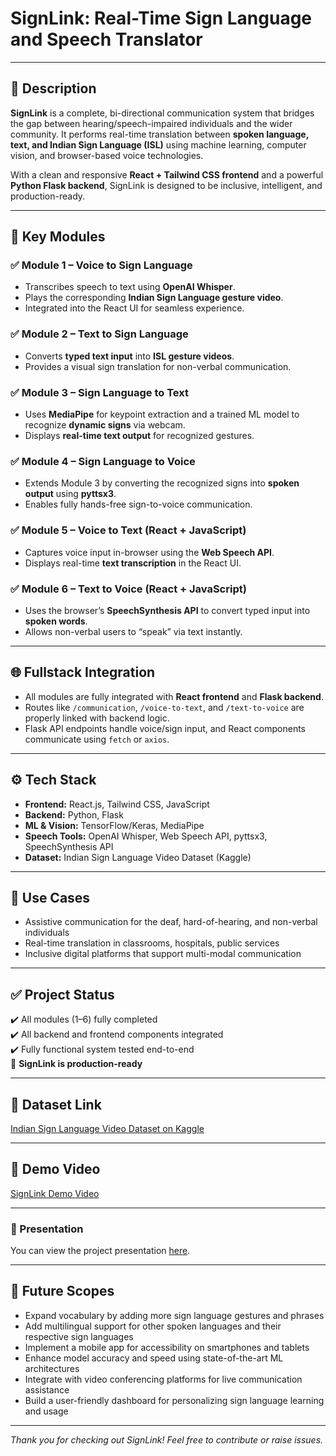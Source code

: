 # SignLink: Real-Time Sign Language and Speech Translator

---

## 🧠 Description

**SignLink** is a complete, bi-directional communication system that bridges the gap between hearing/speech-impaired individuals and the wider community. It performs real-time translation between **spoken language, text, and Indian Sign Language (ISL)** using machine learning, computer vision, and browser-based voice technologies.

With a clean and responsive **React + Tailwind CSS frontend** and a powerful **Python Flask backend**, SignLink is designed to be inclusive, intelligent, and production-ready.

---

## 🔁 Key Modules

### ✅ Module 1 – Voice to Sign Language
- Transcribes speech to text using **OpenAI Whisper**.
- Plays the corresponding **Indian Sign Language gesture video**.
- Integrated into the React UI for seamless experience.

### ✅ Module 2 – Text to Sign Language
- Converts **typed text input** into **ISL gesture videos**.
- Provides a visual sign translation for non-verbal communication.

### ✅ Module 3 – Sign Language to Text
- Uses **MediaPipe** for keypoint extraction and a trained ML model to recognize **dynamic signs** via webcam.
- Displays **real-time text output** for recognized gestures.

### ✅ Module 4 – Sign Language to Voice
- Extends Module 3 by converting the recognized signs into **spoken output** using **pyttsx3**.
- Enables fully hands-free sign-to-voice communication.

### ✅ Module 5 – Voice to Text (React + JavaScript)
- Captures voice input in-browser using the **Web Speech API**.
- Displays real-time **text transcription** in the React UI.

### ✅ Module 6 – Text to Voice (React + JavaScript)
- Uses the browser’s **SpeechSynthesis API** to convert typed input into **spoken words**.
- Allows non-verbal users to “speak” via text instantly.

---

## 🌐 Fullstack Integration

- All modules are fully integrated with **React frontend** and **Flask backend**.
- Routes like `/communication`, `/voice-to-text`, and `/text-to-voice` are properly linked with backend logic.
- Flask API endpoints handle voice/sign input, and React components communicate using `fetch` or `axios`.

---

## ⚙️ Tech Stack

- **Frontend:** React.js, Tailwind CSS, JavaScript
- **Backend:** Python, Flask
- **ML & Vision:** TensorFlow/Keras, MediaPipe
- **Speech Tools:** OpenAI Whisper, Web Speech API, pyttsx3, SpeechSynthesis API
- **Dataset:** Indian Sign Language Video Dataset (Kaggle)

---

## 🎯 Use Cases

- Assistive communication for the deaf, hard-of-hearing, and non-verbal individuals
- Real-time translation in classrooms, hospitals, public services
- Inclusive digital platforms that support multi-modal communication

---

## ✅ Project Status

✔️ All modules (1–6) fully completed  
✔️ All backend and frontend components integrated  
✔️ Fully functional system tested end-to-end  
🎉 **SignLink is production-ready**

---

## 📂 Dataset Link

[Indian Sign Language Video Dataset on Kaggle](https://www.kaggle.com/datasets/prasadshet/indian-sign-language-video-dataset?resource=download)

---

## 🎥 Demo Video

[SignLink Demo Video](https://drive.google.com/file/d/1jdrBztRx63q4HsFcvoGdza0xVyADGD_3/view?usp=sharing)

---

### 📂 Presentation

You can view the project presentation [here](https://www.canva.com/design/DAGo0_qkrE0/8AD8g7SH2wMKK90JTO4D_A/view?utm_content=DAGo0_qkrE0&utm_campaign=designshare&utm_medium=link2&utm_source=uniquelinks&utlId=h4215a13e56).

---

## 🚀 Future Scopes

- Expand vocabulary by adding more sign language gestures and phrases  
- Add multilingual support for other spoken languages and their respective sign languages  
- Implement a mobile app for accessibility on smartphones and tablets  
- Enhance model accuracy and speed using state-of-the-art ML architectures  
- Integrate with video conferencing platforms for live communication assistance  
- Build a user-friendly dashboard for personalizing sign language learning and usage  

---

*Thank you for checking out SignLink! Feel free to contribute or raise issues.*
